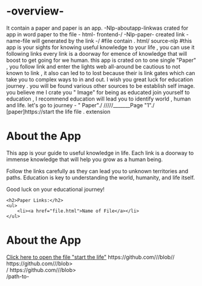 # -overview-
It contain a paper and paper is an app.
-Nlp-aboutapp-linkwas crated for app in word paper to the file - html- frontend-/
-Nlp-paper- created link -name-<about app>file will generated by the link -/
#file contain . html/ source-nlp
#this app is your sights for knowing useful knowledge to your life , you can use it following links every link is a doorway for emence of knowledge that will boost to get going for we human. this app is crated on to one single "Paper" , you follow link and enter the lights web all-around be cautious to not known to link , it also can led to to lost because their is link gates which can take you to complex ways to in and out.
I wish you great luck for education journey . you will be found various other sources to be establish self image.
you believe me I crate you " Image"
for being as educated join yourself to education , I recommend education will lead you to identify world , human and life.
let's go to journey - " Paper"./
/////_______Page "1"./
[paper]https://start the life file . extension 
<!DOCTYPE html>
<html>
<head>
    <title>App Paper</title>
</head>
<body>
    <h1>About the App</h1>
    <p>This app is your guide to useful knowledge in life. Each link is a doorway to immense knowledge that will help you grow as a human being.</p>
    <p>Follow the links carefully as they can lead you to unknown territories and paths. Education is key to understanding the world, humanity, and life itself.</p>
    <p>Good luck on your educational journey!</p>

    <h2>Paper Links:</h2>
    <ul>
        <li><a href="file.html">Name of File</a></li>
    </ul>
</body>
</html>

<!DOCTYPE html>
<html>
<head>
  <title>About the App</title>
</head>
<body>
  <h1>About the App</h1>
  <a href="start_the_life.txt">Click here to open the file "start the life"</a>
</body>
</html>
https://github.com/<username>/<repository>/blob/<branch>/<path-to-file>
https://github.com/<stromlight>/<overview>/blob><main>/<path-to-"start the life">
https://github.com/<stromlight>/<overview>/blob><main>/path-to-


